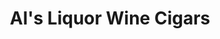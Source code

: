 ---
title: "Al's Liquor Wine Cigars"
url: /orange-beach/als-liquor-wine-cigars/
shop: Spirituosen
---